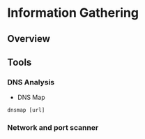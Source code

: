 # Information Gathering

## Overview


## Tools

### DNS Analysis
* DNS Map
```
dnsmap [url]
```

### Network and port scanner
